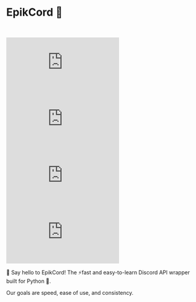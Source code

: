 # **EpikCord 👋**
<br>

[![GitHub stars](https://img.shields.io/github/stars/EpikCord/EpikCord.py)](https://github.com/EpikCord/EpikCord.py/stargazers)
[![GitHub issues](https://img.shields.io/github/issues/EpikCord/EpikCord.py)](https://github.com/EpikCord/EpikCord.py/issues)
[![GitHub forks](https://img.shields.io/github/forks/EpikCord/EpikCord.py)](https://github.com/EpikCord/EpikCord.py/network)
[![GitHub stars](https://img.shields.io/github/stars/EpikCord/EpikCord.py)](https://github.com/EpikCord/EpikCord.py/stargazers)
    
🚀 Say hello to EpikCord! The ⚡fast and easy-to-learn Discord API wrapper built for Python 🐍. 

Our goals are speed, ease of use, and consistency.
